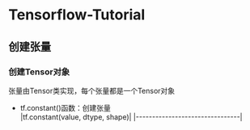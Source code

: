 # Tensorflow-Tutorial
## 创建张量
### 创建Tensor对象
张量由Tensor类实现，每个张量都是一个Tensor对象
- tf.constant()函数：创建张量  
  |tf.constant(value, dtype, shape)| 
  |--------------------------------| 

